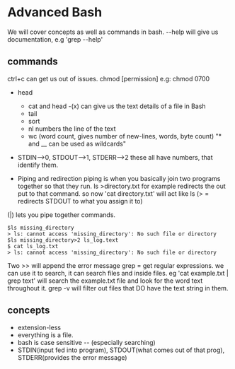 # Advanced Bash

We will cover concepts as well as commands in bash.
--help will give us documentation, e.g 'grep --help'

## commands

ctrl+c can get us out of issues.
chmod [permission] <path or file>
e.g: chmod 0700 <path-to-file>
- head
  - cat and head -(x) can give us the text details of a file in Bash
  - tail
  - sort
  - nl numbers the line of the text
  - wc (word count, gives number of new-lines, words, byte count)
 "* and __ can be used as wildcards"

- STDIN-->0, STDOUT-->1, STDERR-->2
these all have numbers, that identify them.

- Piping and redirection
piping is when you basically join two programs together so that they run.
ls >directory.txt for example redirects the out put to that command.
so now 'cat directory.txt' will act like ls
(> = redirects STDOUT to what you assign it to)

(|) lets you pipe together commands.
````
$ls missing_directory
> ls: cannot access 'missing_directory': No such file or directory
$ls missing_directory>2 ls_log.text
$ cat ls_log.txt
> ls: cannot access 'missing_directory': No such file or directory

````
Two >> will append the error message
grep = get regular expressions. we can use it to search, it can search files and inside files.
eg 'cat example.txt | grep text' will search the example.txt file and look for the
word text throughout it.
grep -v will filter out files that DO have the text string in them.

## concepts


- extension-less
- everything is a file.
- bash is case sensitive -- (especially searching)
- STDIN(input fed into program), STDOUT(what comes out of that prog),
  STDERR(provides the error message)
